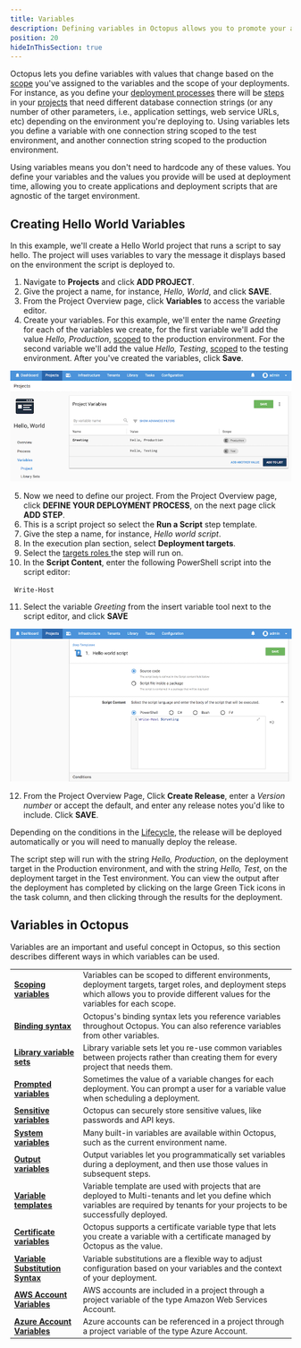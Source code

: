 ```yaml
---
title: Variables
description: Defining variables in Octopus allows you to promote your applications through environments and update their configuration files.
position: 20
hideInThisSection: true
---
```


Octopus lets you define variables with values that change based on the [scope](/docs/deployment-process/variables/scoping-variables.md) you've assigned to the variables and the scope of your deployments. For instance, as you define your [deployment processes](/docs/deployment-process/index.md) there will be [steps](/docs/deployment-process/steps/index.md) in your [projects](/docs/deployment-process/projects/index.md) that need different database connection strings (or any number of other parameters, i.e., application settings, web service URLs, etc) depending on the environment you're deploying to. Using variables lets you define a variable with one connection string scoped to the test environment, and another connection string scoped to the production environment.

Using variables means you don't need to hardcode any of these values. You define your variables and the values you provide will be used at deployment time, allowing you to create applications and deployment scripts that are agnostic of the target environment.

## Creating Hello World Variables

In this example, we'll create a Hello World project that runs a script to say hello. The project will uses variables to vary the message it displays based on the environment the script is deployed to.

1. Navigate to **Projects** and click **ADD PROJECT**.
2. Give the project a name, for instance, *Hello, World*, and click **SAVE**.
3. From the Project Overview page, click **Variables** to access the variable editor.
4. Create your variables. For this example, we'll enter the name *Greeting* for each of the variables we create, for the first variable we'll add the value *Hello, Production*, [scoped](/docs/deployment-process/variables/scoping-variables.md) to the production environment. For the second variable we'll add the value *Hello, Testing*, [scoped](/docs/deployment-process/variables/scoping-variables.md) to the testing environment. After you've created the variables, click **Save**.

![Adding Variables](adding-variables.png)

5. Now we need to define our project. From the Project Overview page, click **DEFINE YOUR DEPLOYMENT PROCESS**, on the next page click **ADD STEP**.
6. This is a script project so select the **Run a Script** step template.
7. Give the step a name, for instance, *Hello world script*.
8. In the execution plan section, select **Deployment targets**.
9. Select the [targets roles ](/docs/infrastructure/target-roles/index.md) the step will run on.
10. In the **Script Content**, enter the following PowerShell script into the script editor:

​```
Write-Host
​```

11. Select the variable *Greeting* from the insert variable tool next to the script editor, and click **SAVE**

![Script with Variable](script-variable.png)

12. From the Project Overview Page, Click **Create Release**, enter a *Version number* or accept the default, and enter any release notes you'd like to include. Click **SAVE**.

Depending on the conditions in the [Lifecycle](/docs/deployment-process/lifecycles/index.md), the release will be deployed automatically or you will need to manually deploy the release.

The script step will run with the string *Hello, Production*, on the deployment target in the Production environment, and with the string *Hello, Test*, on the deployment target in the Test environment. You can view the output after the deployment has completed by clicking on the large Green Tick icons in the task column, and then clicking through the results for the deployment.

## Variables in Octopus

Variables are an important and useful concept in Octopus, so this section describes different ways in which variables can be used.

|                                          |                                          |
| ---------------------------------------- | ---------------------------------------- |
| **[Scoping variables](/docs/deployment-process/variables/scoping-variables.md)** | Variables can be scoped to different environments, deployment targets, target roles, and deployment steps which allows you to provide different values for the variables for each scope. |
| **[Binding syntax](/docs/deployment-process/variables/binding-syntax.md)** | Octopus's binding syntax lets you reference variables throughout Octopus. You can also reference variables from other variables. |
| **[Library variable sets](/docs/deployment-process/variables/library-variable-sets.md)** | Library variable sets let you re-use common variables between projects rather than creating them for every project that needs them. |
| **[Prompted variables](/docs/deployment-process/variables/prompted-variables.md)** | Sometimes the value of a variable changes for each deployment. You can prompt a user for a variable value when scheduling a deployment. |
| **[Sensitive variables](/docs/deployment-process/variables/sensitive-variables.md)** | Octopus can securely store sensitive values, like passwords and API keys. |
| **[System variables](/docs/deployment-process/variables/system-variables.md)** | Many built-in variables are available within Octopus, such as the current environment name. |
| **[Output variables](/docs/deployment-process/variables/output-variables.md)** | Output variables let you programmatically set variables during a deployment, and then use those values in subsequent steps. |
| **[Variable templates](/docs/deployment-process/variables/variable-templates.md)** | Variable template are used with projects that are deployed to Multi-tenants and let you define which variables are required by tenants for your projects to be successfully deployed. |
| **[Certificate variables](docs/deployment-process/variables/certificate-variables.md)** | Octopus supports a certificate variable type that lets you create a variable with a certificate managed by Octopus as the value. |
| **[Variable Substitution Syntax](docs/deployment-process/variables/variable-substitution-syntax.md)** | Variable substitutions are a flexible way to adjust configuration based on your variables and the context of your deployment. |
| **[AWS Account Variables](docs/deployment-process/variables/certificate-variables.md)** | AWS accounts are included in a project through a project variable of the type Amazon Web Services Account. |
| **[Azure Account Variables](docs/deployment-process/variables/certificate-variables.md)** | Azure accounts can be referenced in a project through a project variable of the type Azure Account. |
